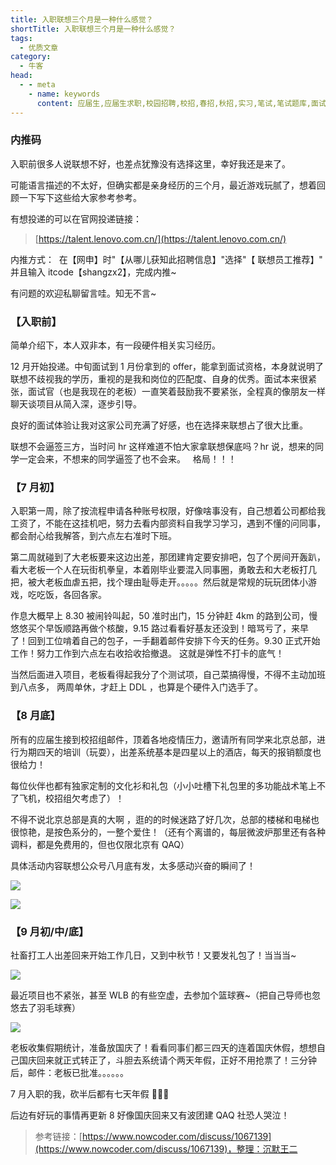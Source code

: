 ```yaml
---
title: 入职联想三个月是一种什么感觉？
shortTitle: 入职联想三个月是一种什么感觉？
tags:
  - 优质文章
category:
  - 牛客
head:
  - - meta
    - name: keywords
      content: 应届生,应届生求职,校园招聘,校招,春招,秋招,实习,笔试,笔试题库,面试,面试题库,程序员,程序猿,程序猿,产品经理,PM,运营,游戏策划,软件工程师,java,c/c++,php,python,算法,机器学习,人工智能,数据挖掘,数据分析,数据分析师,前端工程师,测试工程师,测试开发工程师,运维工程师,安卓工程师,ios工程师,android,硬件工程师,电气工程师,嵌入式工程师,汽车制造研发,审计,会计,财务管理,市场营销,品牌管理,金融,四大,法务,销售,行政,人力资源,hr,管培生,地产,国企,银行,实习,实习生,招聘,找工作,牛客网
---
```


### 内推码

入职前很多人说联想不好，也差点犹豫没有选择这里，幸好我还是来了。

可能语言描述的不太好，但确实都是亲身经历的三个月，最近游戏玩腻了，想着回顾一下写下这些给大家参考参考。

有想投递的可以在官网投递链接：

>[https://talent.lenovo.com.cn/](https://talent.lenovo.com.cn/)

内推方式：  在【网申】时"【从哪儿获知此招聘信息】"选择"【 联想员工推荐】"  并且输入 itcode【shangzx2】，完成内推~

有问题的欢迎私聊留言哇。知无不言~

### 【入职前】

简单介绍下，本人双非本，有一段硬件相关实习经历。

12 月开始投递。中旬面试到 1 月份拿到的 offer，能拿到面试资格，本身就说明了联想不歧视我的学历，重视的是我和岗位的匹配度、自身的优秀。面试本来很紧张，面试官（也是我现在的老板）一直笑着鼓励我不要紧张，全程真的像朋友一样聊天谈项目从简入深，逐步引导。

良好的面试体验让我对这家公司充满了好感，也在选择来联想占了很大比重。

联想不会逼签三方，当时问 hr 这样难道不怕大家拿联想保底吗？hr 说，想来的同学一定会来，不想来的同学逼签了也不会来。   格局！！！

### 【7 月初】

入职第一周，除了按流程申请各种账号权限，好像啥事没有，自己想着公司都给我工资了，不能在这挂机吧，努力去看内部资料自我学习学习，遇到不懂的问同事，都会耐心给我解答，到六点左右准时下班。

第二周就碰到了大老板要来这边出差，那团建肯定要安排吧，包了个房间开轰趴，看大老板一个人在玩街机拳皇，本着刚毕业要混入同事圈，勇敢去和大老板打几把，被大老板血虐五把，找个理由耻辱走开。。。。。然后就是常规的玩玩团体小游戏，吃吃饭，各回各家。

作息大概早上 8.30 被闹铃叫起，50 准时出门，15 分钟赶 4km 的路到公司，慢悠悠买个早饭顺路再做个核酸，9.15 路过看看好基友还没到！暗骂亏了，来早了！回到工位啃着自己的包子，一手翻着邮件安排下今天的任务。9.30 正式开始工作！努力工作到六点左右收拾收拾撤退。 这就是弹性不打卡的底气！

当然后面进入项目，老板看得起我分了个测试项，自己菜搞得慢，不得不主动加班到八点多， 两周单休，才赶上 DDL ，也算是个硬件入门选手了。

### 【8 月底】

所有的应届生接到校招组邮件，顶着各地疫情压力，邀请所有同学来北京总部，进行为期四天的培训（玩耍），出差系统基本是四星以上的酒店，每天的报销额度也很给力！

每位伙伴也都有独家定制的文化衫和礼包（小小吐槽下礼包里的多功能战术笔上不了飞机，校招组欠考虑了）！

不得不说北京总部是真的大啊 ，逛的的时候迷路了好几次，总部的楼梯和电梯也很惊艳，是按色系分的，一整个爱住！（还有个离谱的，每层微波炉那里还有各种调料，都是免费用的，但也仅限北京有 QAQ）

具体活动内容联想公众号八月底有发，太多感动兴奋的瞬间了！

![](https://uploadfiles.nowcoder.com/images/20220928/258564599_1664374899681/CDABBE21FB14C155B93026F42D6EC78F)

![](https://uploadfiles.nowcoder.com/images/20220928/258564599_1664375016314/26E24F21213566F982881A21EF99BA2F)

### 【9 月初/中/底】

社畜打工人出差回来开始工作几日，又到中秋节！又要发礼包了！当当当~

![](https://uploadfiles.nowcoder.com/images/20220928/258564599_1664374498646/F2A936F451BB2D216CCA796C4128FA48)



最近项目也不紧张，甚至 WLB 的有些空虚，去参加个篮球赛~（把自己导师也忽悠去了羽毛球赛）


![](https://uploadfiles.nowcoder.com/images/20220928/258564599_1664375043520/27971A5C32BF5229D0394D8D1999551C)

老板收集假期统计，准备放国庆了！看看同事们都三四天的连着国庆休假，想想自己国庆回来就正式转正了，斗胆去系统请个两天年假，正好不用抢票了！三分钟后，邮件：老板已批准。。。。。。

7 月入职的我，砍半后都有七天年假 🥰🥰🥰

后边有好玩的事情再更新 8 好像国庆回来又有波团建 QAQ 社恐人哭泣！

> 参考链接：[https://www.nowcoder.com/discuss/1067139](https://www.nowcoder.com/discuss/1067139)，整理：沉默王二

